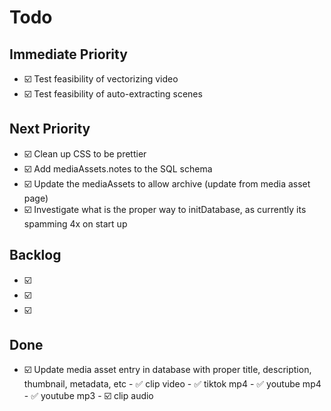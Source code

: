 # Todo

## Immediate Priority
- ☑️ Test feasibility of vectorizing video
- ☑️ Test feasibility of auto-extracting scenes

## Next Priority
- ☑️ Clean up CSS to be prettier
- ☑️ Add mediaAssets.notes to the SQL schema
- ☑️ Update the mediaAssets to allow archive (update from media asset page)
- ☑️ Investigate what is the proper way to initDatabase, as currently its spamming 4x on start up

## Backlog
- ☑️ 
- ☑️ 
- ☑️ 


## Done
- ☑️ Update media asset entry in database with proper title, description, thumbnail, metadata, etc
      - ✅ clip video
      - ✅ tiktok mp4 
      - ✅ youtube mp4
      - ✅ youtube mp3
      - ☑️ clip audio